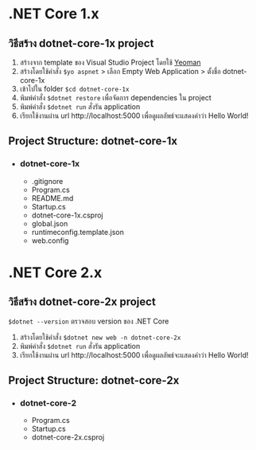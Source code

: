 # .NET Core 1.x
## วิธีสร้าง dotnet-core-1x project
1. สร้างจาก template ของ Visual Studio Project โดยใช้ [Yeoman](https://docs.asp.net/en/latest/client-side/yeoman.html)
2. สร้างโดยใช้คำสั่ง `$yo aspnet` > เลือก Empty Web Application > ตั้งชื่อ dotnet-core-1x
3. เข้าไปใน folder `$cd dotnet-core-1x`
4. พิมพ์คำสั่ง `$dotnet restore` เพื่อจัดการ dependencies ใน project
5. พิมพ์คำสั่ง `$dotnet run` สั่งรัน application
6. เรียกใช้งานผ่าน url http://localhost:5000 เพื่อดูผลลัพธ์จะแสดงคำว่า Hello World!

## Project Structure: dotnet-core-1x
  - ### dotnet-core-1x
    - .gitignore
    - Program.cs
    - README.md
    - Startup.cs
    - dotnet-core-1x.csproj
    - global.json
    - runtimeconfig.template.json
    - web.config



# .NET Core 2.x
## วิธีสร้าง dotnet-core-2x project
 `$dotnet --version` ตรวจสอบ version ของ .NET Core
1. สร้างโดยใช้คำสั่ง `$dotnet new web -n dotnet-core-2x`
2. พิมพ์คำสั่ง `$dotnet run` สั่งรัน application 
3. เรียกใช้งานผ่าน url http://localhost:5000 เพื่อดูผลลัพธ์จะแสดงคำว่า Hello World!

## Project Structure: dotnet-core-2x
  - ### dotnet-core-2
    - Program.cs
    - Startup.cs
    - dotnet-core-2x.csproj
